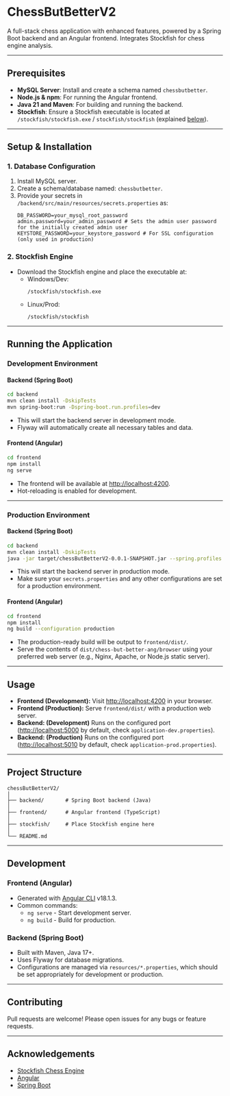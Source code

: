 # ChessButBetterV2

A full-stack chess application with enhanced features, powered by a Spring Boot backend and an Angular frontend. Integrates Stockfish for chess engine analysis.

---

## Prerequisites

- **MySQL Server**: Install and create a schema named `chessbutbetter`.
- **Node.js & npm**: For running the Angular frontend.
- **Java 21 and Maven**: For building and running the backend.
- **Stockfish**: Ensure a Stockfish executable is located at `/stockfish/stockfish.exe` / `stockfish/stockfish` (explained [below](#2-stockfish-engine)).

---

## Setup & Installation

### 1. Database Configuration

1. Install MySQL server.
2. Create a schema/database named: `chessbutbetter`.
3. Provide your secrets in `/backend/src/main/resources/secrets.properties` as:
   ```
   DB_PASSWORD=your_mysql_root_password
   admin.password=your_admin_password # Sets the admin user password for the initially created admin user
   KEYSTORE_PASSWORD=your_keystore_password # For SSL configuration (only used in production)
   ```

### 2. Stockfish Engine

- Download the Stockfish engine and place the executable at:  
    - Windows/Dev:
        ```
        /stockfish/stockfish.exe
        ```
    - Linux/Prod:
        ```
        /stockfish/stockfish
        ```

---

## Running the Application

### Development Environment

#### Backend (Spring Boot)
```bash
cd backend
mvn clean install -DskipTests
mvn spring-boot:run -Dspring-boot.run.profiles=dev
```
- This will start the backend server in development mode.
- Flyway will automatically create all necessary tables and data.

#### Frontend (Angular)
```bash
cd frontend
npm install
ng serve
```
- The frontend will be available at [http://localhost:4200](http://localhost:4200).
- Hot-reloading is enabled for development.

---

### Production Environment

#### Backend (Spring Boot)
```bash
cd backend
mvn clean install -DskipTests
java -jar target/chessButBetterV2-0.0.1-SNAPSHOT.jar --spring.profiles.active=prod
```
- This will start the backend server in production mode.
- Make sure your `secrets.properties` and any other configurations are set for a production environment.

#### Frontend (Angular)
```bash
cd frontend
npm install
ng build --configuration production
```
- The production-ready build will be output to `frontend/dist/`.
- Serve the contents of `dist/chess-but-better-ang/browser` using your preferred web server (e.g., Nginx, Apache, or Node.js static server).

---

## Usage

- **Frontend (Development):** Visit [http://localhost:4200](http://localhost:4200) in your browser.
- **Frontend (Production):** Serve `frontend/dist/` with a production web server.
- **Backend: (Development)** Runs on the configured port ([http://localhost:5000](http://localhost:5000) by default, check `application-dev.properties`).
- **Backend: (Production)** Runs on the configured port ([http://localhost:5010](http://localhost:5010) by default, check `application-prod.properties`).

---

## Project Structure

```
chessButBetterV2/
│
├── backend/       # Spring Boot backend (Java)
│
├── frontend/      # Angular frontend (TypeScript)
│
├── stockfish/     # Place Stockfish engine here
│
└── README.md
```

---

## Development

### Frontend (Angular)

- Generated with [Angular CLI](https://github.com/angular/angular-cli) v18.1.3.
- Common commands:
  - `ng serve` - Start development server.
  - `ng build` - Build for production.

### Backend (Spring Boot)

- Built with Maven, Java 17+.
- Uses Flyway for database migrations.
- Configurations are managed via `resources/*.properties`, which should be set appropriately for development or production.

---

## Contributing

Pull requests are welcome! Please open issues for any bugs or feature requests.

---

## Acknowledgements

- [Stockfish Chess Engine](https://stockfishchess.org/)
- [Angular](https://angular.io/)
- [Spring Boot](https://spring.io/projects/spring-boot)